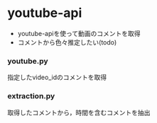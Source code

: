 # youtube-api
* youtube-apiを使って動画のコメントを取得
* コメントから色々推定したい(todo)

### youtube.py
指定したvideo_idのコメントを取得

### extraction.py
取得したコメントから，時間を含むコメントを抽出